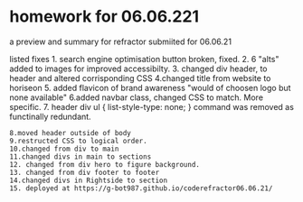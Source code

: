 # homework for 06.06.221
a preview and summary for refractor submiited for 06.06.21

listed fixes 
    1. search engine optimisation button broken, fixed. 
    2. 6 "alts" added to images for improved accessibilty. 
    3. changed div header, to header and altered corrisponding CSS
    4.changed title from website to horiseon
    5. added flavicon of brand awareness "would of choosen logo but none available"
    6.added navbar class, changed CSS to match. More specific. 
    7. header div ul {
    list-style-type: none;
} command was removed as functinally redundant. 

    8.moved header outside of body
    9.restructed CSS to logical order.
    10.changed from div to main
    11.changed divs in main to sections
    12. changed from div hero to figure background.
    13. changed from div footer to footer
    14.changed divs in Rightside to section
    15. deployed at https://g-bot987.github.io/coderefractor06.06.21/
